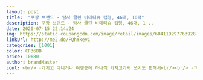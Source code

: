 ```yaml
---
layout: post 
title:  "쿠팡 브랜드 - 탐사 클린 비데티슈 캡형, 46매, 10팩" 
description: 쿠팡 브랜드 - 탐사 클린 비데티슈 캡형, 46매, 1 ..
date: 2020-07-15 22:14:24 
img: https://static.coupangcdn.com/image/retail/images/604119297763928-37e376e3-2568-486d-91cb-0cc0232049d4.jpg 
linkUrl: http://me2.do/FQhYkevC 
categories: [1001] 
color: CF36BB 
price: 10680 
author: brandMaster 
cont: <br/> -가지고 다니거나 여행중에 하나씩 가지고가서 쓰기도 편해서<br/><br/> -그리고 물에 녹기 때문에 사용후 변기에 버릴 수 있다는점도<br/><br/> -박스포장으로 로켓배송으로 익일 배송되어 집앞에 도착하였습니다.<br/><br/><br/> -비데티슈를 처음 접하시는분이라면, 접근하기 아주 용이한 제품이라고 생각이 듭니다.<br/><br/><br/> -일반 휴지에 비해 차지하는 공간이 적어서 사서 적재해서 놓고 쓰기도 편합니다.<br/><br/><br/> -집에서 원래 화장실 이용시에 비데 물티슈를 많이 활용하는데<br/><br/> -집에서 화장실 이용시에 휴지 대신 쓰다보니 계속 쓰게 되었습니다.<br/><br/>1.<br/>구매동기<br/>10매당 232원의 가격으로 구매한것인데,<br/>2.<br/>활용도<br/>2021년 01월 31일까지<br/>3.<br/>가격대<br/>4.<br/>배송<br/>46매×10팩<br/>46매수에 1만언대라  가격도 저렴하고 상품평 글도 만족도가 높아  구매하게 되었구요<br/> 
---
```

 
